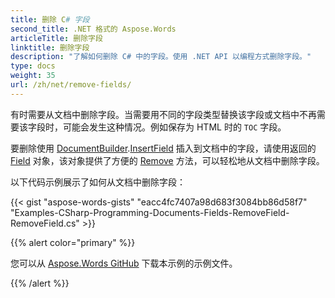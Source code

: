 ```yaml
---
title: 删除 C# 字段
second_title: .NET 格式的 Aspose.Words
articleTitle: 删除字段
linktitle: 删除字段
description: "了解如何删除 C# 中的字段。使用 .NET API 以编程方式删除字段。"
type: docs
weight: 35
url: /zh/net/remove-fields/
---
```


有时需要从文档中删除字段。当需要用不同的字段类型替换该字段或文档中不再需要该字段时，可能会发生这种情况。例如保存为 HTML 时的 `TOC` 字段。

要删除使用 [DocumentBuilder](https://reference.aspose.com/words/net/aspose.words/documentbuilder/).[InsertField](https://reference.aspose.com/words/net/aspose.words/documentbuilder/insertfield/) 插入到文档中的字段，请使用返回的 [Field](https://reference.aspose.com/words/net/aspose.words.fields/field/) 对象，该对象提供了方便的 [Remove](https://reference.aspose.com/words/net/aspose.words.fields/field/remove/) 方法，可以轻松地从文档中删除字段。

以下代码示例展示了如何从文档中删除字段：

{{< gist "aspose-words-gists" "eacc4fc7407a98d683f3084bb86d58f7" "Examples-CSharp-Programming-Documents-Fields-RemoveField-RemoveField.cs" >}}

{{% alert color="primary" %}}

您可以从 [Aspose.Words GitHub](https://github.com/aspose-words/Aspose.Words-for-.NET/blob/master/Examples/Data/Various%20fields.docx) 下载本示例的示例文件。

{{% /alert %}}
